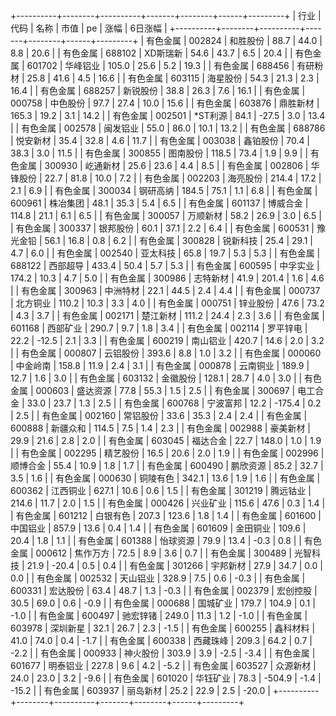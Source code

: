 +----------+--------+----------+-------+--------+------+---------+
|   行业   |  代码  |   名称   | 市值  |   pe   | 涨幅 | 6日涨幅 |
+----------+--------+----------+-------+--------+------+---------+
| 有色金属 | 002824 | 和胜股份 | 88.7  |  44.0  | 8.8  |  20.6   |
| 有色金属 | 688102 | XD斯瑞新 | 54.6  |  43.7  | 6.5  |  20.4   |
| 有色金属 | 601702 | 华峰铝业 | 105.0 |  25.6  | 5.2  |  19.3   |
| 有色金属 | 688456 | 有研粉材 | 25.8  |  41.6  | 4.5  |  16.6   |
| 有色金属 | 603115 | 海星股份 | 54.3  |  21.3  | 2.3  |  16.4   |
| 有色金属 | 688257 | 新锐股份 | 38.8  |  26.3  | 7.6  |  16.1   |
| 有色金属 | 000758 | 中色股份 | 97.7  |  27.4  | 10.0 |  15.6   |
| 有色金属 | 603876 | 鼎胜新材 | 165.3 |  19.2  | 3.1  |  14.2   |
| 有色金属 | 002501 | *ST利源  | 84.1  | -27.5  | 3.0  |  13.4   |
| 有色金属 | 002578 | 闽发铝业 | 55.0  |  86.0  | 10.1 |  13.2   |
| 有色金属 | 688786 | 悦安新材 | 35.4  |  32.8  | 4.6  |  11.7   |
| 有色金属 | 003038 | 鑫铂股份 | 70.4  |  38.3  | 3.0  |  11.5   |
| 有色金属 | 300855 | 图南股份 | 118.5 |  73.4  | 1.9  |   9.9   |
| 有色金属 | 300930 | 屹通新材 | 25.6  |  23.6  | 4.4  |   8.5   |
| 有色金属 | 002806 | 华锋股份 | 22.7  |  81.8  | 10.0 |   7.2   |
| 有色金属 | 002203 | 海亮股份 | 214.4 |  17.2  | 2.1  |   6.9   |
| 有色金属 | 300034 | 钢研高纳 | 184.5 |  75.1  | 1.1  |   6.8   |
| 有色金属 | 600961 | 株冶集团 | 48.1  |  35.3  | 5.4  |   6.5   |
| 有色金属 | 601137 | 博威合金 | 114.8 |  21.1  | 6.1  |   6.5   |
| 有色金属 | 300057 | 万顺新材 | 58.2  |  26.9  | 3.0  |   6.5   |
| 有色金属 | 300337 | 银邦股份 | 60.1  |  37.1  | 2.2  |   6.4   |
| 有色金属 | 600531 | 豫光金铅 | 56.1  |  16.8  | 0.8  |   6.2   |
| 有色金属 | 300828 | 锐新科技 | 25.4  |  29.1  | 4.7  |   6.0   |
| 有色金属 | 002540 | 亚太科技 | 65.8  |  19.7  | 5.3  |   5.3   |
| 有色金属 | 688122 | 西部超导 | 433.4 |  50.4  | 5.7  |   5.3   |
| 有色金属 | 600595 | 中孚实业 | 174.2 |  10.3  | 4.7  |   5.0   |
| 有色金属 | 300986 | 志特新材 | 41.9  | 201.4  | 1.6  |   4.6   |
| 有色金属 | 300963 | 中洲特材 | 22.1  |  44.5  | 2.4  |   4.4   |
| 有色金属 | 000737 | 北方铜业 | 110.2 |  10.3  | 3.3  |   4.0   |
| 有色金属 | 000751 | 锌业股份 | 47.6  |  73.2  | 4.3  |   3.7   |
| 有色金属 | 002171 | 楚江新材 | 111.2 |  24.4  | 2.3  |   3.6   |
| 有色金属 | 601168 | 西部矿业 | 290.7 |  9.7   | 1.8  |   3.4   |
| 有色金属 | 002114 | 罗平锌电 | 22.2  | -12.5  | 2.1  |   3.3   |
| 有色金属 | 600219 | 南山铝业 | 420.7 |  14.6  | 2.0  |   3.2   |
| 有色金属 | 000807 | 云铝股份 | 393.6 |  8.8   | 1.0  |   3.2   |
| 有色金属 | 000060 | 中金岭南 | 158.8 |  11.9  | 2.4  |   3.1   |
| 有色金属 | 000878 | 云南铜业 | 189.9 |  12.7  | 1.6  |   3.0   |
| 有色金属 | 603132 | 金徽股份 | 128.1 |  28.7  | 4.0  |   3.0   |
| 有色金属 | 000603 | 盛达资源 | 77.8  |  55.3  | 1.5  |   2.5   |
| 有色金属 | 300697 | 电工合金 | 33.0  |  23.7  | 1.3  |   2.5   |
| 有色金属 | 600768 | 宁波富邦 | 12.2  | -175.4 | 0.2  |   2.5   |
| 有色金属 | 002160 | 常铝股份 | 33.6  |  35.3  | 2.4  |   2.4   |
| 有色金属 | 600888 | 新疆众和 | 114.5 |  7.5   | 1.4  |   2.3   |
| 有色金属 | 002988 | 豪美新材 | 29.9  |  21.6  | 2.8  |   2.0   |
| 有色金属 | 603045 | 福达合金 | 22.7  | 148.0  | 1.0  |   1.9   |
| 有色金属 | 002295 | 精艺股份 | 16.5  |  20.6  | 2.0  |   1.9   |
| 有色金属 | 002996 | 顺博合金 | 55.4  |  10.9  | 1.8  |   1.7   |
| 有色金属 | 600490 | 鹏欣资源 | 85.2  |  32.7  | 3.5  |   1.6   |
| 有色金属 | 000630 | 铜陵有色 | 342.1 |  13.6  | 1.9  |   1.6   |
| 有色金属 | 600362 | 江西铜业 | 627.1 |  10.6  | 0.6  |   1.5   |
| 有色金属 | 301219 | 腾远钴业 | 214.6 |  11.7  | 2.0  |   1.5   |
| 有色金属 | 000426 | 兴业矿业 | 115.6 |  47.6  | 0.3  |   1.4   |
| 有色金属 | 601212 | 白银有色 | 207.3 | 123.6  | 1.8  |   1.4   |
| 有色金属 | 601600 | 中国铝业 | 857.9 |  13.6  | 0.4  |   1.4   |
| 有色金属 | 601609 | 金田铜业 | 109.6 |  20.4  | 1.8  |   1.1   |
| 有色金属 | 601388 | 怡球资源 | 79.9  |  13.4  | -0.3 |   0.8   |
| 有色金属 | 000612 | 焦作万方 | 72.5  |  8.9   | 3.6  |   0.7   |
| 有色金属 | 300489 | 光智科技 | 21.9  | -20.4  | 0.5  |   0.4   |
| 有色金属 | 301266 | 宇邦新材 | 27.9  |  34.7  | 0.0  |   0.0   |
| 有色金属 | 002532 | 天山铝业 | 328.9 |  7.5   | 0.6  |  -0.3   |
| 有色金属 | 600331 | 宏达股份 | 63.4  |  48.7  | 1.3  |  -0.3   |
| 有色金属 | 002379 | 宏创控股 | 30.5  |  69.0  | 0.6  |  -0.9   |
| 有色金属 | 000688 | 国城矿业 | 179.7 | 104.9  | 0.1  |  -1.0   |
| 有色金属 | 600497 | 驰宏锌锗 | 249.0 |  11.3  | 1.2  |  -1.0   |
| 有色金属 | 603978 | 深圳新星 | 32.1  |  26.7  | 2.3  |  -1.5   |
| 有色金属 | 600255 | 鑫科材料 | 41.0  |  74.0  | 0.4  |  -1.7   |
| 有色金属 | 600338 | 西藏珠峰 | 209.3 |  64.2  | 0.7  |  -2.2   |
| 有色金属 | 000933 | 神火股份 | 303.9 |  3.9   | -2.5 |  -3.4   |
| 有色金属 | 601677 | 明泰铝业 | 227.8 |  9.6   | 4.2  |  -5.2   |
| 有色金属 | 603527 | 众源新材 | 24.0  |  23.0  | 3.2  |  -9.6   |
| 有色金属 | 601020 | 华钰矿业 | 78.3  | -504.9 | -1.4 |  -15.2  |
| 有色金属 | 603937 | 丽岛新材 | 25.2  |  22.9  | 2.5  |  -20.0  |
+----------+--------+----------+-------+--------+------+---------+
